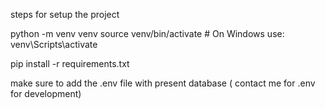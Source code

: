 steps for setup the project 

python -m venv venv
source venv/bin/activate  # On Windows use: venv\Scripts\activate

pip install -r requirements.txt

make sure to add the .env file with present database ( contact me for .env for development)
